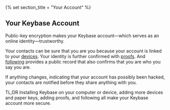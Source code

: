 {% set section_title = "Your Account" %}

## Your Keybase Account
Public-key encryption makes your Keybase account—which serves as an online identity—trustworthy. 

Your contacts can be sure that you are you because your account is linked to your [devices](account/devices). Your identity is further confirmed with [proofs](account/proofs). And [following](account/following) provides a public record that also confirms that you are who you say you are. 

If anything changes, indicating that your account has possibly been hacked, your contacts are notified before they share anything with you.

TL;DR Installing Keybase on your computer or device, adding more devices and paper keys, adding proofs, and following all make your Keybase account more secure. 

